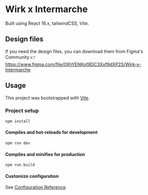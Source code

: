 # Wirk x Intermarche

Built using React 16.x, tailwindCSS, Vite.

## Design files

If you need the design files, you can download them from Figma's Community 👉 https://www.figma.com/file/0XhYENKpf8DC3Xxf9dXP2S/Wirk-x-Intermarche

## Usage

This project was bootstrapped with [Vite](https://vitejs.dev/).

### Project setup
```
npm install
```

#### Compiles and hot-reloads for development
```
npm run dev
```

#### Compiles and minifies for production
```
npm run build
```

#### Customize configuration
See [Configuration Reference](https://vitejs.dev/guide/).
